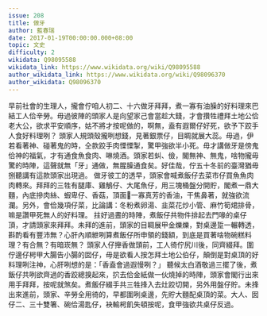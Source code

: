 ```yaml
---
issue: 208
title: 做牙
author: 藍春瑞
date: 2017-01-19T00:00:00.000+08:00
topic: 文史
difficulty: 2
wikidata: Q98095588
wikidata_link: https://www.wikidata.org/wiki/Q98095588
author_wikidata_link: https://www.wikidata.org/wiki/Q98096370
author_wikidata: Q98096370
---
```

早前社會的生理人，攏會佇咱人初二、十六做牙拜拜，煮一寡有油臊的好料理來巴結工人佮辛勞。毋過彼陣的頭家人是向望家己會當趁大錢，才會攢牲禮拜土地公佮老大公，欲求平安順序，姑不將才按呢做的，啊無，盍有遐爾仔好死，欲予下跤手人食好料理咧？
頭家人規頭殼攏咧想錢，見著銀票仔，目睭就展大蕊。毋過，伊若看著神、碰著鬼的時，仝款跤手肉慄慄掣，驚甲強欲半小死。毋才講做牙是傍鬼佮神的福氣，才有通食魚食肉、啉燒酒。頭家若虯、儉，閣無神、無鬼，啥物攏毋驚的時陣，這聲就無「牙」通做，無腥臊通食矣。好佳哉，佇五十冬前的臺灣猶毋捌聽講有這款頭家出現過。
做牙彼工的透早，頭家會喊煮飯仔去菜市仔買魚魚肉肉轉來。拜拜的三牲有腿庫、雞鵤仔、大尾魚仔，用三塊桶盤分開貯，閣煮一鼎大麵，內底摻肉絲、蝦卑仔、香菇，頂面𫝺一寡真芳的香油，干焦鼻著，就強欲流瀾。另外，會佮幾項仔菜，比論講：冬粉煮卵湯、韭菜花炒小管、麻竹筍𤉙排骨，嘛是讚甲死無人的好料理。
拄好過晝的時陣，煮飯仔共物件排起去門喙的桌仔頂，才請頭家來拜拜。未拜的進前，頭家的目睭展甲金爍爍，對桌邊踅一輾轉透，斟酌看有豐沛無？心肝內順紲咧算煮飯仔所申領的錢額，到底是買著啥物碗糕料理？有合無？有暗崁無？
頭家人仔攑香做頭前，工人徛佇尻川後，同齊綴拜。圍佇邊仔枵甲大腸告小腸的囡仔，毋是欲看人按怎拜土地公伯仔，顛倒是對桌頂的好料理咧注神，心肝咧想的是：「香盍會過遐慢咧？」
聽候太白酒敬過三擺了後，煮飯仔共咧欲齊過的香跤總搝起來，㧒去佮金紙做一伙燒掉的時陣，頭家會閣行出來用手拜拜，按呢就煞矣。煮飯仔綴手共三牲捀入去灶跤切開，另外用盤仔貯。未捀出來進前，頭家、辛勞全用徛的，早都圍咧桌邊，先貯大麵配桌頂的菜。大人、囡仔二、三十雙箸、碗佮湯匙仔，袂輸枵飢失頓按呢，食甲強欲共桌仔反過。